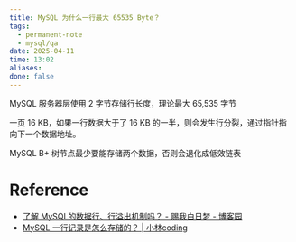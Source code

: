 ```yaml
---
title: MySQL 为什么一行最大 65535 Byte？
tags:
  - permanent-note
  - mysql/qa
date: 2025-04-11
time: 13:02
aliases: 
done: false
---
```



MySQL 服务器层使用 2 字节存储行长度，理论最大 65,535 字节

一页 16 KB，如果一行数据大于了 16 KB 的一半，则会发生行分裂，通过指针指向下一个数据地址。

MySQL B+ 树节点最少要能存储两个数据，否则会退化成低效链表




# Reference
* [了解 MySQL的数据行、行溢出机制吗？ - 赐我白日梦 - 博客园](https://www.cnblogs.com/ZhuChangwu/p/14035330.html)
* [MySQL 一行记录是怎么存储的？ \| 小林coding](https://xiaolincoding.com/mysql/base/row_format.html)